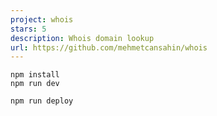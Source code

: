 ```yaml
---
project: whois
stars: 5
description: Whois domain lookup
url: https://github.com/mehmetcansahin/whois
---
```


```
npm install
npm run dev
```

```
npm run deploy
```
